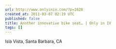 ```yaml
---
url: http://www.onlyiniv.com/?p=1628
created_at: 2011-03-07 02:19 UTC
published: false
title: Another innovative bike seat… | Only in IV
tags: []
---
```


Isla Vista, Santa Barbara, CA
